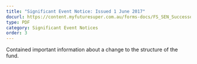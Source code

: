 ```yaml
---
title: "Significant Event Notice: Issued 1 June 2017"
docurl: https://content.myfuturesuper.com.au/forms-docs/FS_SEN_Successor_Fund_Transfer_1_June_2017.pdf
type: PDF
category: Significant Event Notices
order: 3
---
```


Contained important information about a change to the structure of the fund.

